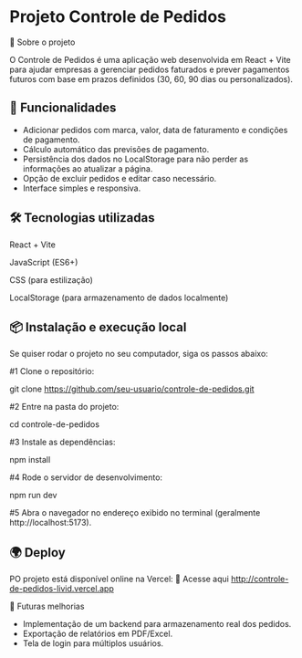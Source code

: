 
# Projeto Controle de Pedidos

📝 Sobre o projeto

O Controle de Pedidos é uma aplicação web desenvolvida em React + Vite para ajudar empresas a gerenciar pedidos faturados e prever pagamentos futuros com base em prazos definidos (30, 60, 90 dias ou personalizados).

## 🚀 Funcionalidades
- Adicionar pedidos com marca, valor, data de faturamento e condições de pagamento.
- Cálculo automático das previsões de pagamento.
- Persistência dos dados no LocalStorage para não perder as informações ao atualizar a página.
- Opção de excluir pedidos e editar caso necessário.
- Interface simples e responsiva.

## 🛠 Tecnologias utilizadas

React + Vite

JavaScript (ES6+)

CSS (para estilização)

LocalStorage (para armazenamento de dados localmente)
## 📦 Instalação e execução local

Se quiser rodar o projeto no seu computador, siga os passos abaixo:

#1 Clone o repositório:

git clone https://github.com/seu-usuario/controle-de-pedidos.git

#2 Entre na pasta do projeto:

cd controle-de-pedidos

#3 Instale as dependências:

npm install

#4 Rode o servidor de desenvolvimento:

npm run dev

#5 Abra o navegador no endereço exibido no terminal (geralmente http://localhost:5173).
    
## 🌍 Deploy

PO projeto está disponível online na Vercel:
🔗 Acesse aqui http://controle-de-pedidos-livid.vercel.app

📌 Futuras melhorias

- Implementação de um backend para armazenamento real dos pedidos.
- Exportação de relatórios em PDF/Excel.
- Tela de login para múltiplos usuários.



